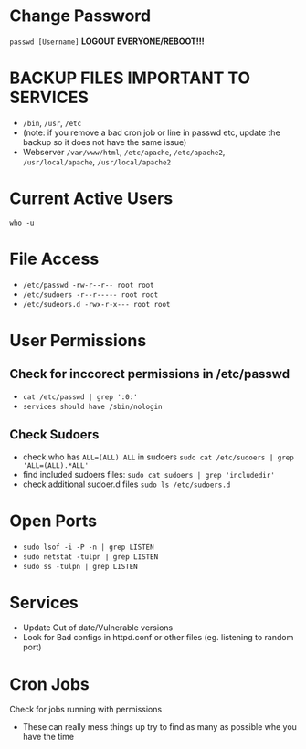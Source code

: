 # Change Password
`passwd [Username]`
**LOGOUT EVERYONE/REBOOT!!!**

# BACKUP FILES IMPORTANT TO SERVICES
- `/bin`, `/usr`, `/etc`
- (note: if you remove a bad cron job or line in passwd etc, update the backup so it does not have the same issue)
- Webserver `/var/www/html`, `/etc/apache`, `/etc/apache2`, `/usr/local/apache`, `/usr/local/apache2`

# Current Active Users
`who -u`

# File Access
- `/etc/passwd -rw-r--r-- root root`
- `/etc/sudoers -r--r----- root root`
- `/etc/sudeors.d -rwx-r-x--- root root`

# User Permissions
## Check for inccorect permissions in /etc/passwd
- `cat /etc/passwd | grep ':0:'`
- `services should have /sbin/nologin`

## Check Sudoers
- check who has `ALL=(ALL) ALL` in sudoers `sudo cat /etc/sudoers | grep 'ALL=(ALL).*ALL'`
- find included sudoers files: `sudo cat sudoers | grep 'includedir'`
- check additional sudoer.d files `sudo ls /etc/sudoers.d`

# Open Ports
- `sudo lsof -i -P -n | grep LISTEN`
- `sudo netstat -tulpn | grep LISTEN`
- `sudo ss -tulpn | grep LISTEN`

# Services
- Update Out of date/Vulnerable versions
- Look for Bad configs in httpd.conf or other files (eg. listening to random port)

# Cron Jobs
Check for jobs running with permissions
- These can really mess things up try to find as many as possible whe you have the time
